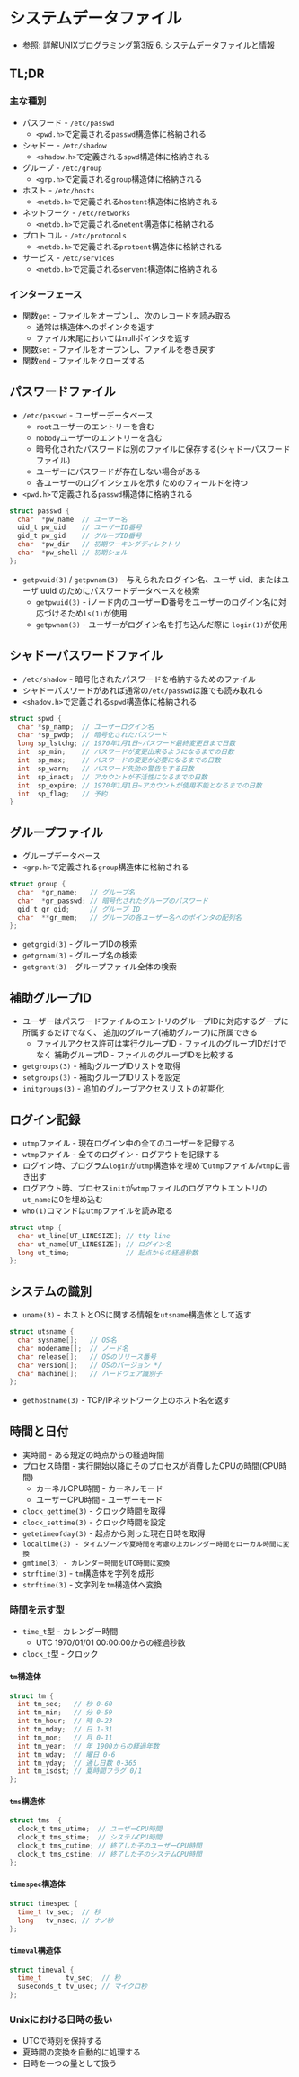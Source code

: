 # システムデータファイル
- 参照: 詳解UNIXプログラミング第3版 6. システムデータファイルと情報

## TL;DR
### 主な種別
- パスワード - `/etc/passwd`
  - `<pwd.h>`で定義される`passwd`構造体に格納される
- シャドー - `/etc/shadow`
  - `<shadow.h>`で定義される`spwd`構造体に格納される
- グループ - `/etc/group`
  - `<grp.h>`で定義される`group`構造体に格納される
- ホスト - `/etc/hosts`
  - `<netdb.h>`で定義される`hostent`構造体に格納される
- ネットワーク - `/etc/networks`
  - `<netdb.h>`で定義される`netent`構造体に格納される
- プロトコル - `/etc/protocols`
  - `<netdb.h>`で定義される`protoent`構造体に格納される
- サービス - `/etc/services`
  - `<netdb.h>`で定義される`servent`構造体に格納される

### インターフェース
- 関数`get` - ファイルをオープンし、次のレコードを読み取る
  - 通常は構造体へのポインタを返す
  - ファイル末尾においてはnullポインタを返す
- 関数`set` - ファイルをオープンし、ファイルを巻き戻す
- 関数`end` - ファイルをクローズする

## パスワードファイル
- `/etc/passwd` - ユーザーデータベース
  - `root`ユーザーのエントリーを含む
  - `nobody`ユーザーのエントリーを含む
  - 暗号化されたパスワードは別のファイルに保存する(シャドーパスワードファイル)
  - ユーザーにパスワードが存在しない場合がある
  - 各ユーザーのログインシェルを示すためのフィールドを持つ
- `<pwd.h>`で定義される`passwd`構造体に格納される
```c
struct passwd {
  char  *pw_name  // ユーザー名
  uid_t pw_uid    // ユーザーID番号
  gid_t pw_gid    // グループID番号
  char  *pw_dir   // 初期ワーキングディレクトリ
  char  *pw_shell // 初期シェル
};
```
- `getpwuid(3)` / `getpwnam(3)` - 与えられたログイン名、ユーザ uid、またはユーザ uuid のためにパスワードデータベースを検索
  - `getpwuid(3)` - iノード内のユーザーID番号をユーザーのログイン名に対応づけるため`ls(1)`が使用
  - `getpwnam(3)` - ユーザーがログイン名を打ち込んだ際に
  `login(1)`が使用

## シャドーパスワードファイル
- `/etc/shadow` - 暗号化されたパスワードを格納するためのファイル
- シャドーパスワードがあれば通常の`/etc/passwd`は誰でも読み取れる
- `<shadow.h>`で定義される`spwd`構造体に格納される
```c
struct spwd {
  char *sp_namp;  // ユーザーログイン名
  char *sp_pwdp;  // 暗号化されたパスワード
  long sp_lstchg; // 1970年1月1日~パスワード最終変更日まで日数
  int  sp_min;    // パスワードが変更出来るようになるまでの日数
  int  sp_max;    // パスワードの変更が必要になるまでの日数
  int  sp_warn;   // パスワード失効の警告をする日数
  int  sp_inact;  // アカウントが不活性になるまでの日数
  int  sp_expire; // 1970年1月1日~アカウントが使用不能となるまでの日数
  int  sp_flag;   // 予約
}
```

## グループファイル
- グループデータベース
- `<grp.h>`で定義される`group`構造体に格納される
```c
struct group {
  char  *gr_name;   // グループ名
  char  *gr_passwd; // 暗号化されたグループのパスワード
  gid_t gr_gid;     // グループ ID
  char  **gr_mem;   // グループの各ユーザー名へのポインタの配列名
};
```
- `getgrgid(3)` - グループIDの検索
- `getgrnam(3)` - グループ名の検索
- `getgrant(3)` - グループファイル全体の検索

## 補助グループID
- ユーザーはパスワードファイルのエントリのグループIDに対応するグープに所属するだけでなく、
  追加のグループ(補助グループ)に所属できる
  - ファイルアクセス許可は実行グループID - ファイルのグループIDだけでなく
    補助グループID - ファイルのグループIDを比較する
- `getgroups(3)` - 補助グループIDリストを取得
- `setgroups(3)` - 補助グループIDリストを設定
- `initgroups(3)` - 追加のグループアクセスリストの初期化

## ログイン記録
- `utmp`ファイル - 現在ログイン中の全てのユーザーを記録する
- `wtmp`ファイル - 全てのログイン・ログアウトを記録する
- ログイン時、プログラム`login`が`utmp`構造体を埋めて`utmp`ファイル/`wtmp`に書き出す
- ログアウト時、プロセス`init`が`wtmp`ファイルのログアウトエントリの`ut_name`に0を埋め込む
- `who(1)`コマンドは`utmp`ファイルを読み取る
```c
struct utmp {
  char ut_line[UT_LINESIZE]; // tty line
  char ut_name[UT_LINESIZE]; // ログイン名
  long ut_time;              // 起点からの経過秒数
};
```

## システムの識別
- `uname(3)` - ホストとOSに関する情報を`utsname`構造体として返す
```c
struct utsname {
  char sysname[];   // OS名
  char nodename[];  // ノード名
  char release[];   // OSのリリース番号
  char version[];   // OSのバージョン */
  char machine[];   // ハードウェア識別子
};
```
- `gethostname(3)` - TCP/IPネットワーク上のホスト名を返す

## 時間と日付
- 実時間 - ある規定の時点からの経過時間
- プロセス時間 - 実行開始以降にそのプロセスが消費したCPUの時間(CPU時間)
  - カーネルCPU時間 - カーネルモード
  - ユーザーCPU時間 - ユーザーモード
- `clock_gettime(3)` - クロック時間を取得
- `clock_settime(3)` - クロック時間を設定
- `getetimeofday(3)` - 起点から測った現在日時を取得
- `localtime(3) - タイムゾーンや夏時間を考慮の上カレンダー時間をローカル時間に変換`
- `gmtime(3) - カレンダー時間をUTC時間に変換`
- `strftime(3)` - `tm`構造体を字列を成形
- `strftime(3)` - 文字列を`tm`構造体へ変換

### 時間を示す型
- `time_t`型 - カレンダー時間
  - UTC 1970/01/01 00:00:00からの経過秒数
- `clock_t`型 - クロック

#### `tm`構造体
```c
struct tm {
  int tm_sec;   // 秒 0-60
  int tm_min;   // 分 0-59
  int tm_hour;  // 時 0-23
  int tm_mday;  // 日 1-31
  int tm_mon;   // 月 0-11
  int tm_year;  // 年 1900からの経過年数
  int tm_wday;  // 曜日 0-6
  int tm_yday;  // 通し日数 0-365
  int tm_isdst; // 夏時間フラグ 0/1
};
```
#### `tms`構造体
```c
struct tms  {
  clock_t tms_utime;  // ユーザーCPU時間
  clock_t tms_stime;  // システムCPU時間
  clock_t tms_cutime; // 終了した子のユーザーCPU時間
  clock_t tms_cstime; // 終了した子のシステムCPU時間
};
```
#### `timespec`構造体
```c
struct timespec {
  time_t tv_sec;  // 秒
  long   tv_nsec; // ナノ秒
};
```

#### `timeval`構造体
```c
struct timeval {
  time_t      tv_sec;  // 秒
  suseconds_t tv_usec; // マイクロ秒
};
```

### Unixにおける日時の扱い
- UTCで時刻を保持する
- 夏時間の変換を自動的に処理する
- 日時を一つの量として扱う

